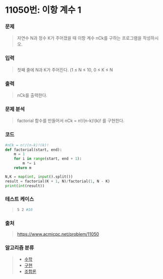 # 11050번: 이항 계수 1

### 문제

> 자연수 N과 정수 K가 주어졌을 때 이항 계수 nCk를 구하는 프로그램을 작성하시오.



### 입력

> 첫째 줄에 N과 K가 주어진다. (1 ≤ N ≤ 10, 0 ≤ K ≤ N



### 출력

>  nCk를 출력한다.



### 문제 분석

>factorial 함수를 만들어서 nCk = n!/(n-k)!(k)! 를 구현한다.



### 코드

```python
#nCk = n!/(n-k)!(k)!
def factorial(start, end):
    m = 1
    for i in range(start, end + 1):
        m *= i
    return m

N,K = map(int, input().split())
result = factorial(K + 1, N)/factorial(1, N - K)
print(int(result))
```



### 테스트 케이스

> ```bash
> 5 2 #10
> ```



### 출처

> https://www.acmicpc.net/problem/11050



### 알고리즘 분류

> - [수학](https://www.acmicpc.net/problem/tag/124)
> - [구현](https://www.acmicpc.net/problem/tag/102)
> - [조합론](https://www.acmicpc.net/problem/tag/6)